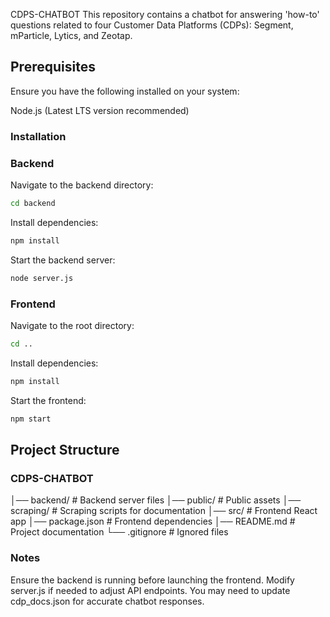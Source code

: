 CDPS-CHATBOT
This repository contains a chatbot for answering 'how-to' questions related to four Customer Data Platforms (CDPs): Segment, mParticle, Lytics, and Zeotap.

## Prerequisites
Ensure you have the following installed on your system:

Node.js (Latest LTS version recommended)

### Installation
### Backend

Navigate to the backend directory:
```sh
cd backend
```

Install dependencies:
```sh
npm install
```

Start the backend server:
```sh
node server.js
```

### Frontend
Navigate to the root directory:
```sh
cd ..
```

Install dependencies:
```sh
npm install
```

Start the frontend:
```sh
npm start
```

## Project Structure

### CDPS-CHATBOT
│── backend/               # Backend server files
│── public/                # Public assets
│── scraping/              # Scraping scripts for documentation
│── src/                   # Frontend React app
│── package.json           # Frontend dependencies
│── README.md              # Project documentation
└── .gitignore             # Ignored files

### Notes
Ensure the backend is running before launching the frontend.
Modify server.js if needed to adjust API endpoints.
You may need to update cdp_docs.json for accurate chatbot responses.